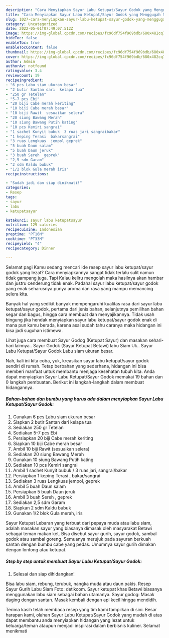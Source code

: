 ```yaml
---
description: "Cara Menyiapkan Sayur Labu Ketupat/Sayur Godok yang Menggugah Selera, Buat Buka Puasa}"
title: "Cara Menyiapkan Sayur Labu Ketupat/Sayur Godok yang Menggugah Selera, Buat Buka Puasa}"
slug: 1027-cara-menyiapkan-sayur-labu-ketupat-sayur-godok-yang-menggugah-selera-buat-buka-puasa
category: Uncategorized
date: 2022-05-01T07:49:07.512Z
image: https://img-global.cpcdn.com/recipes/fc96df754f969bdb/680x482cq70/sayur-labu-ketupatsayur-godok-foto-resep-utama.jpg
hideToc: false
enableToc: true
enableTocContent: false
thumbnail: https://img-global.cpcdn.com/recipes/fc96df754f969bdb/680x482cq70/sayur-labu-ketupatsayur-godok-foto-resep-utama.jpg
cover: https://img-global.cpcdn.com/recipes/fc96df754f969bdb/680x482cq70/sayur-labu-ketupatsayur-godok-foto-resep-utama.jpg
author: Admin
authorAv: notfound
ratingvalue: 3.4
reviewcount: 19
recipeingredient:
- "6 pcs Labu siam ukuran besar"
- "2 butir Santan dari  kelapa tua"
- "250 gr Tetelan"
- "5-7 pcs Ebi"
- "20 biji Cabe merah keriting"
- "10 biji Cabe merah besar"
- "10 biji Rawit  sesuaikan selera"
- "20 siung Bawang Merah"
- "10 siung Bawang Putih kating"
- "10 pcs Kemiri sangrai"
- "1 sachet Kunyit bubuk  3 ruas jari sangraibakar"
- "1 keping Terasi  bakarsangrai"
- "3 ruas Lengkuas  jempol geprek"
- "5 buah Daun salam"
- "5 buah Daun jeruk"
- "3 buah Sereh  geprek"
- "2,5 sdm Garam"
- "2 sdm Kaldu bubuk"
- "1/2 blok Gula merah iris"
recipeinstructions:

- "Sudah jadi dan siap dinikmati!"
categories:
- Resep
tags:
- sayur
- labu
- ketupatsayur

katakunci: sayur labu ketupatsayur 
nutrition: 129 calories
recipecuisine: Indonesian
preptime: "PT16M"
cooktime: "PT33M"
recipeyield: "4"
recipecategory: Dinner

---
```



Selamat pagi Kamu sedang mencari ide resep sayur labu ketupat/sayur godok yang lezat? Cara menyiapkannya sangat tidak terlalu sulit namun tidak gampang juga. Tapi Kalau keliru mengolah maka hasilnya akan hambar dan justru cenderung tidak enak. Padahal sayur labu ketupat/sayur godok yang enak seharusnya punya aroma dan rasa yang mampu memancing selera kita.


Banyak hal yang sedikit banyak mempengaruhi kualitas rasa dari sayur labu ketupat/sayur godok, pertama dari jenis bahan, selanjutnya pemilihan bahan segar dan bagus, hingga cara membuat dan menyajikannya. Tidak usah bingung jika hendak menyiapkan sayur labu ketupat/sayur godok enak di mana pun kamu berada, karena asal sudah tahu caranya maka hidangan ini bisa jadi suguhan istimewa.

Lihat juga cara membuat Sayur Godog (Ketupat Sayur) dan masakan sehari-hari lainnya.. Sayur Godok (Sayur Ketupat Betawi) labu Siam Uk.. Sayur Labu Ketupat/Sayur Godok Labu siam ukuran besar.


Nah, kali ini kita coba, yuk, kreasikan sayur labu ketupat/sayur godok sendiri di rumah. Tetap berbahan yang sederhana, hidangan ini bisa memberi manfaat untuk membantu menjaga kesehatan tubuh kita. Anda dapat menyiapkan Sayur Labu Ketupat/Sayur Godok memakai 19 bahan dan 0 langkah pembuatan. Berikut ini langkah-langkah dalam membuat hidangannya.

<!--inarticleads1-->

##### Bahan-bahan dan bumbu yang harus ada dalam menyiapkan Sayur Labu Ketupat/Sayur Godok:

1. Gunakan 6 pcs Labu siam ukuran besar
1. Siapkan 2 butir Santan dari  kelapa tua
1. Sediakan 250 gr Tetelan
1. Sediakan 5-7 pcs Ebi
1. Persiapkan 20 biji Cabe merah keriting
1. Siapkan 10 biji Cabe merah besar
1. Ambil 10 biji Rawit  (sesuaikan selera)
1. Sediakan 20 siung Bawang Merah
1. Gunakan 10 siung Bawang Putih kating
1. Sediakan 10 pcs Kemiri sangrai
1. Ambil 1 sachet Kunyit bubuk / 3 ruas jari, sangrai/bakar
1. Persiapkan 1 keping Terasi , bakar/sangrai
1. Sediakan 3 ruas Lengkuas  jempol, geprek
1. Ambil 5 buah Daun salam
1. Persiapkan 5 buah Daun jeruk
1. Ambil 3 buah Sereh , geprek
1. Sediakan 2,5 sdm Garam
1. Siapkan 2 sdm Kaldu bubuk
1. Gunakan 1/2 blok Gula merah, iris


Sayur Ketupat Lebaran yang terbuat dari pepaya muda atau labu siam, adalah masakan sayur yang biasanya dimasak oleh masyarakat Betawi sebagai teman makan ket. Bisa disebut sayur gurih, sayur godok, sambal godok atau sambal goreng. Semuanya merujuk pada sayuran berkuah santan dengan bumbu cabe yang pedas. Umumnya sayur gurih dimakan dengan lontong atau ketupat. 

<!--inarticleads2-->

##### Step by step untuk membuat Sayur Labu Ketupat/Sayur Godok:


1. Selesai dan siap dihidangkan!

Bisa labu siam, rebung, terubuk, nangka muda atau daun pakis. Resep Sayur Gurih Labu Siam Foto: detikcom. Sayur ketupat khas Betawi biasanya menggunakan labu siam sebagai bahan utamanya. Sayur godog: Masak daging dengan santan. Masak kembali dengan api kecil hingga mendidih. 

Terima kasih telah membaca resep yang tim kami tampilkan di sini. Besar harapan kami, olahan Sayur Labu Ketupat/Sayur Godok yang mudah di atas dapat membantu anda menyiapkan hidangan yang lezat untuk keluarga/teman ataupun menjadi inspirasi dalam berbisnis kuliner. Selamat menikmati
